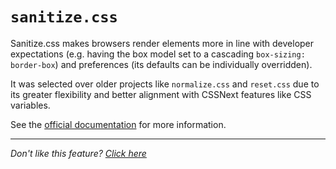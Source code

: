 # `sanitize.css`

Sanitize.css makes browsers render elements more in line with developer
expectations (e.g. having the box model set to a cascading
`box-sizing: border-box`) and preferences (its defaults can be individually
overridden).

It was selected over older projects like `normalize.css` and `reset.css` due to
its greater flexibility and better alignment with CSSNext features like CSS
variables.

See the [official documentation](https://github.com/10up/sanitize.css) for more
information.

---

_Don't like this feature? [Click here](remove.md)_
